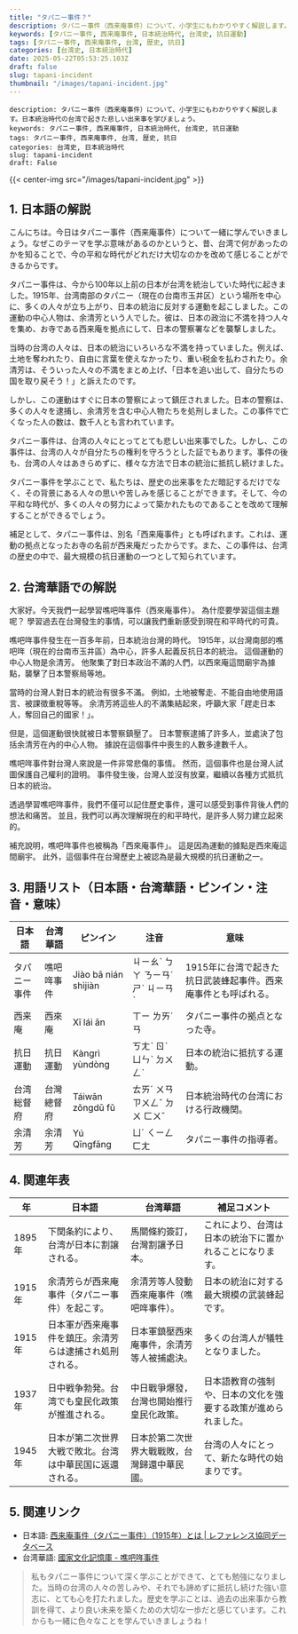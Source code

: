 ```yaml
---
title: "タパニー事件？"
description: タパニー事件（西来庵事件）について、小学生にもわかりやすく解説します。日本統治時代の台湾で起きた悲しい出来事を学びましょう。
keywords: [タパニー事件, 西来庵事件, 日本統治時代, 台湾史, 抗日運動]
tags: [タパニー事件, 西来庵事件, 台湾, 歴史, 抗日]
categories: [台湾史, 日本統治時代]
date: 2025-05-22T05:53:25.103Z
draft: false
slug: tapani-incident
thumbnail: "/images/tapani-incident.jpg"
---
```


```
description: タパニー事件（西来庵事件）について、小学生にもわかりやすく解説します。日本統治時代の台湾で起きた悲しい出来事を学びましょう。
keywords: タパニー事件, 西来庵事件, 日本統治時代, 台湾史, 抗日運動
tags: タパニー事件, 西来庵事件, 台湾, 歴史, 抗日
categories: 台湾史, 日本統治時代
slug: tapani-incident
draft: False
```

{{< center-img src="/images/tapani-incident.jpg" >}}

## 1. 日本語の解説

こんにちは。今日はタパニー事件（西来庵事件）について一緒に学んでいきましょう。なぜこのテーマを学ぶ意味があるのかというと、昔、台湾で何があったのかを知ることで、今の平和な時代がどれだけ大切なのかを改めて感じることができるからです。

タパニー事件は、今から100年以上前の日本が台湾を統治していた時代に起きました。1915年、台湾南部のタパニー（現在の台南市玉井区）という場所を中心に、多くの人々が立ち上がり、日本の統治に反対する運動を起こしました。この運動の中心人物は、余清芳という人でした。彼は、日本の政治に不満を持つ人々を集め、お寺である西来庵を拠点にして、日本の警察署などを襲撃しました。

当時の台湾の人々は、日本の統治にいろいろな不満を持っていました。例えば、土地を奪われたり、自由に言葉を使えなかったり、重い税金を払わされたり。余清芳は、そういった人々の不満をまとめ上げ、「日本を追い出して、自分たちの国を取り戻そう！」と訴えたのです。

しかし、この運動はすぐに日本の警察によって鎮圧されました。日本の警察は、多くの人々を逮捕し、余清芳を含む中心人物たちを処刑しました。この事件で亡くなった人の数は、数千人とも言われています。

タパニー事件は、台湾の人々にとってとても悲しい出来事でした。しかし、この事件は、台湾の人々が自分たちの権利を守ろうとした証でもあります。事件の後も、台湾の人々はあきらめずに、様々な方法で日本の統治に抵抗し続けました。

タパニー事件を学ぶことで、私たちは、歴史の出来事をただ暗記するだけでなく、その背景にある人々の思いや苦しみを感じることができます。そして、今の平和な時代が、多くの人々の努力によって築かれたものであることを改めて理解することができるでしょう。

補足として、タパニー事件は、別名「西来庵事件」とも呼ばれます。これは、運動の拠点となったお寺の名前が西来庵だったからです。また、この事件は、台湾の歴史の中で、最大規模の抗日運動の一つとして知られています。

## 2. 台湾華語での解説

大家好。今天我們一起學習噍吧哖事件（西來庵事件）。 為什麼要學習這個主題呢？ 學習過去在台灣發生的事情，可以讓我們重新感受到現在和平時代的可貴。

噍吧哖事件發生在一百多年前，日本統治台灣的時代。 1915年，以台灣南部的噍吧哖（現在的台南市玉井區）為中心，許多人起義反抗日本的統治。 這個運動的中心人物是余清芳。 他聚集了對日本政治不滿的人們，以西來庵這間廟宇為據點，襲擊了日本警察局等地。

當時的台灣人對日本的統治有很多不滿。 例如，土地被奪走、不能自由地使用語言、被課徵重稅等等。 余清芳將這些人的不滿集結起來，呼籲大家「趕走日本人，奪回自己的國家！」。

但是，這個運動很快就被日本警察鎮壓了。 日本警察逮捕了許多人，並處決了包括余清芳在內的中心人物。 據說在這個事件中喪生的人數多達數千人。

噍吧哖事件對台灣人來說是一件非常悲傷的事情。 然而，這個事件也是台灣人試圖保護自己權利的證明。 事件發生後，台灣人並沒有放棄，繼續以各種方式抵抗日本的統治。

透過學習噍吧哖事件，我們不僅可以記住歷史事件，還可以感受到事件背後人們的想法和痛苦。 並且，我們可以再次理解現在的和平時代，是許多人努力建立起來的。

補充說明，噍吧哖事件也被稱為「西來庵事件」。 這是因為運動的據點是西來庵這間廟宇。 此外，這個事件在台灣歷史上被認為是最大規模的抗日運動之一。

## 3. 用語リスト（日本語・台湾華語・ピンイン・注音・意味）

| 日本語       | 台湾華語      | ピンイン      | 注音      | 意味                                            |
| ----------- | ----------- | ----------- | ----------- | --------------------------------------------- |
| タパニー事件   | 噍吧哖事件    | Jiào bā nián shìjiàn | ㄐㄧㄠˋ ㄅㄚ ㄋㄧㄢˊ ㄕˋ ㄐㄧㄢˋ | 1915年に台湾で起きた抗日武装蜂起事件。西来庵事件とも呼ばれる。              |
| 西来庵       | 西來庵       | Xī lái ān    | ㄒㄧ ㄌㄞˊ ㄢ   | タパニー事件の拠点となった寺。                               |
| 抗日運動      | 抗日運動      | Kàngrì yùndòng | ㄎㄤˋ ㄖˋ ㄩㄣˋ ㄉㄨㄥˋ | 日本の統治に抵抗する運動。                                      |
| 台湾総督府    | 台灣總督府    | Táiwān zǒngdū fǔ | ㄊㄞˊ ㄨㄢ ㄗㄨㄥˇ ㄉㄨ ㄈㄨˇ | 日本統治時代の台湾における行政機関。                                 |
| 余清芳       | 余清芳       | Yú Qīngfāng  | ㄩˊ ㄑㄧㄥ ㄈㄤ   | タパニー事件の指導者。                                         |

## 4. 関連年表

| 年          | 日本語                                                                   | 台湾華語                                                                 | 補足コメント                                                                        |
| ----------- | --------------------------------------------------------------------- | -------------------------------------------------------------------- | ----------------------------------------------------------------------------- |
| 1895年      | 下関条約により、台湾が日本に割譲される。                                                         | 馬關條約簽訂，台灣割讓予日本。                                                        | これにより、台湾は日本の統治下に置かれることになります。                                                              |
| 1915年      | 余清芳らが西来庵事件（タパニー事件）を起こす。                                                        | 余清芳等人發動西來庵事件（噍吧哖事件）。                                                       | 日本の統治に対する最大規模の武装蜂起です。                                                                 |
| 1915年      | 日本軍が西来庵事件を鎮圧。余清芳らは逮捕され処刑される。                                                     | 日本軍鎮壓西來庵事件，余清芳等人被捕處決。                                                      | 多くの台湾人が犠牲となりました。                                                                    |
| 1937年      | 日中戦争勃発。台湾でも皇民化政策が推進される。                                                         | 中日戰爭爆發，台灣也開始推行皇民化政策。                                                       | 日本語教育の強制や、日本の文化を強要する政策が進められました。                                                           |
| 1945年      | 日本が第二次世界大戦で敗北。台湾は中華民国に返還される。                                                      | 日本於第二次世界大戰戰敗，台灣歸還中華民國。                                                      | 台湾の人々にとって、新たな時代の始まりです。                                                               |

## 5. 関連リンク

*   日本語: [西来庵事件（タパニー事件）（1915年）とは | レファレンス協同データベース](https://crd.ndl.go.jp/reference/detail?page=ref_view&id=1000328170)
*   台湾華語: [國家文化記憶庫 - 噍吧哖事件](https://tcmb.culture.tw/zh-tw/detail?indexCode=online_metadata&id=112932
)

> 私もタパニー事件について深く学ぶことができて、とても勉強になりました。当時の台湾の人々の苦しみや、それでも諦めずに抵抗し続けた強い意志に、とても心を打たれました。歴史を学ぶことは、過去の出来事から教訓を得て、より良い未来を築くための大切な一歩だと感じています。これからも一緒に色々なことを学んでいきましょうね！
